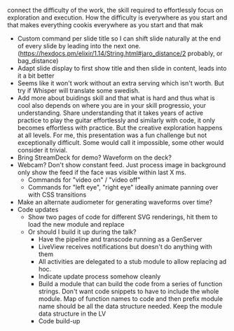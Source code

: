 connect the difficulty of the work, the skill required to effortlessly focus on exploration and execution. How the difficulty is everywhere as you start and that makes everything cookis everywhere as you start and that mak

- Custom command per slide title so I can shift slide naturally at the end of every slide by leading into the next one. (https://hexdocs.pm/elixir/1.14/String.html#jaro_distance/2 probably, or bag_distance)
- Adapt slide display to first show title and then slide in content, leads into it a bit better
- Seems like it won't work without an extra serving which isn't worth. But try if Whisper will translate some swedish.
- Add more about buidings skill and that what is hard and thus what is cool also depends on where you are in your skill progressio, your understanding. Share understanding that it takes years of active practice to play the guitar effortlessly and similarly with code, it only becomes effortless with practice. But the creative exploration happens at all levels. For me, this presentation was a fun challenge but not exceptionally difficult. Some would call it impossible, some other would consider it trivial.
- Bring StreamDeck for demo? Waveform on the deck?
- Webcam? Don't show constant feed. Just process image in background only show the feed if the face was visible within last X ms. 
	- Commands for "video on" / "video off"
	- Commands for "left eye", "right eye" ideally animate panning over with CSS transitions
- Make an alternate audiometer for generating waveforms over time?
- Code updates
	- Show two pages of code for different SVG renderings, hit them to load the new module and replace
	- Or should I build it up during the talk?
		- Have the pipeline and transcode running as a GenServer
		- LiveView receives notifications but doesn't do anything with them
		- All activities are delegated to a stub module to allow replacing ad hoc.
		- Indicate update process somehow cleanly 
		- Build a module that can build the code from a series of function strings. Don't want code snippets to have to include the whole module. Map of function names to code and then prefix module name should be all the data structure needed. Keep the module data structure in the LV
		- Code build-up 

